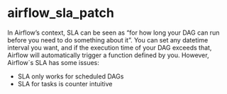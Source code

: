 # airflow_sla_patch
In Airflow’s context, SLA can be seen as “for how long your DAG can run before you need to do something about it”. You can set any datetime interval you want, and if the execution time of your DAG exceeds that, Airflow will automatically trigger a function defined by you. However, Airflow`s SLA has some issues:
- SLA only works for scheduled DAGs
- SLA for tasks is counter intuitive
